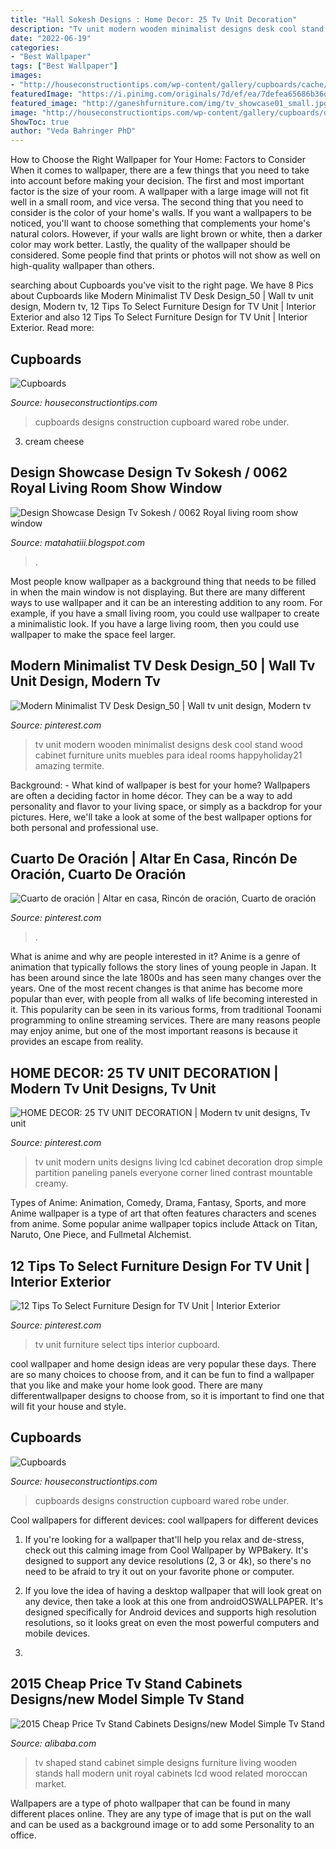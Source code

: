 ```yaml
---
title: "Hall Sokesh Designs : Home Decor: 25 Tv Unit Decoration"
description: "Tv unit modern wooden minimalist designs desk cool stand wood cabinet furniture units muebles para ideal rooms happyholiday21 amazing termite"
date: "2022-06-19"
categories:
- "Best Wallpaper"
tags: ["Best Wallpaper"]
images:
- "http://houseconstructiontips.com/wp-content/gallery/cupboards/cache/Wared-robe-under-construction.jpg-nggid03500-ngg0dyn-400x320x100-00f0w011c010r110f110r010t010.jpg"
featuredImage: "https://i.pinimg.com/originals/7d/ef/ea/7defea65686b36dfe48c495752c61678.jpg"
featured_image: "http://ganeshfurniture.com/img/tv_showcase01_small.jpg"
image: "http://houseconstructiontips.com/wp-content/gallery/cupboards/dynamic/Wared-robe-under-construction.jpg-nggid03500-ngg0dyn-400x320x100-00f0w011c010r110f110r010t010.jpg"
ShowToc: true
author: "Veda Bahringer PhD"
---
```



How to Choose the Right Wallpaper for Your Home: Factors to Consider
When it comes to wallpaper, there are a few things that you need to take into account before making your decision. The first and most important factor is the size of your room. A wallpaper with a large image will not fit well in a small room, and vice versa. 
The second thing that you need to consider is the color of your home's walls. If you want a wallpapers to be noticed, you'll want to choose something that complements your home's natural colors. However, if your walls are light brown or white, then a darker color may work better. 
Lastly, the quality of the wallpaper should be considered. Some people find that prints or photos will not show as well on high-quality wallpaper than others.

	

		
searching about Cupboards you've visit to the right page. We have 8 Pics about Cupboards like Modern Minimalist TV Desk Design_50 | Wall tv unit design, Modern tv, 12 Tips To Select Furniture Design for TV Unit | Interior Exterior and also 12 Tips To Select Furniture Design for TV Unit | Interior Exterior. Read more:
		
    
## Cupboards

<img loading=lazy src="http://houseconstructiontips.com/wp-content/gallery/cupboards/cache/Wared-robe-under-construction.jpg-nggid03500-ngg0dyn-400x320x100-00f0w011c010r110f110r010t010.jpg" onerror="this.onerror=null;this.src='https://tse3.mm.bing.net/th?id=OIP.6eOt97WqXKrofzgOcUKuPgAAAA&amp;pid=15.1';" alt="Cupboards">

_Source: houseconstructiontips.com_

>cupboards designs construction cupboard wared robe under. 

	

3. cream cheese 

    
## Design Showcase Design Tv Sokesh / 0062 Royal Living Room Show Window

<img loading=lazy src="http://ganeshfurniture.com/img/tv_showcase01_small.jpg" onerror="this.onerror=null;this.src='https://tse2.mm.bing.net/th?id=OIP.vtSxWLvydHnIP1EMsOq08gAAAA&amp;pid=15.1';" alt="Design Showcase Design Tv Sokesh / 0062 Royal living room show window">

_Source: matahatiii.blogspot.com_

>. 

	

Most people know wallpaper as a background thing that needs to be filled in when the main window is not displaying. But there are many different ways to use wallpaper and it can be an interesting addition to any room. For example, if you have a small living room, you could use wallpaper to create a minimalistic look. If you have a large living room, then you could use wallpaper to make the space feel larger.

    
## Modern Minimalist TV Desk Design_50 | Wall Tv Unit Design, Modern Tv

<img loading=lazy src="https://i.pinimg.com/originals/57/93/6e/57936ee8362cc1df7d5f6d275bac6171.jpg" onerror="this.onerror=null;this.src='https://tse1.mm.bing.net/th?id=OIP.LyVrIAIblrwseZa6mQbPcQHaHa&amp;pid=15.1';" alt="Modern Minimalist TV Desk Design_50 | Wall tv unit design, Modern tv">

_Source: pinterest.com_

>tv unit modern wooden minimalist designs desk cool stand wood cabinet furniture units muebles para ideal rooms happyholiday21 amazing termite. 

	

Background: - What kind of wallpaper is best for your home?
Wallpapers are often a deciding factor in home décor. They can be a way to add personality and flavor to your living space, or simply as a backdrop for your pictures. Here, we'll take a look at some of the best wallpaper options for both personal and professional use.

    
## Cuarto De Oración | Altar En Casa, Rincón De Oración, Cuarto De Oración

<img loading=lazy src="https://i.pinimg.com/originals/7d/ef/ea/7defea65686b36dfe48c495752c61678.jpg" onerror="this.onerror=null;this.src='https://tse4.mm.bing.net/th?id=OIP.gDnnEnCbV0aMQXP6i1xrcgHaOB&amp;pid=15.1';" alt="Cuarto de oración | Altar en casa, Rincón de oración, Cuarto de oración">

_Source: pinterest.com_

>. 

	

What is anime and why are people interested in it?
Anime is a genre of animation that typically follows the story lines of young people in Japan. It has been around since the late 1800s and has seen many changes over the years. One of the most recent changes is that anime has become more popular than ever, with people from all walks of life becoming interested in it. This popularity can be seen in its various forms, from traditional Toonami programming to online streaming services. There are many reasons people may enjoy anime, but one of the most important reasons is because it provides an escape from reality.

    
## HOME DECOR: 25 TV UNIT DECORATION | Modern Tv Unit Designs, Tv Unit

<img loading=lazy src="https://i.pinimg.com/originals/f6/37/26/f63726ebab2f726ea00126c0a0785d2b.jpg" onerror="this.onerror=null;this.src='https://tse1.mm.bing.net/th?id=OIP.yvTnOC8zQEUJmWHqw5GiwAAAAA&amp;pid=15.1';" alt="HOME DECOR: 25 TV UNIT DECORATION | Modern tv unit designs, Tv unit">

_Source: pinterest.com_

>tv unit modern units designs living lcd cabinet decoration drop simple partition paneling panels everyone corner lined contrast mountable creamy. 

	

Types of Anime: Animation, Comedy, Drama, Fantasy, Sports, and more
Anime wallpaper is a type of art that often features characters and scenes from anime. Some popular anime wallpaper topics include Attack on Titan, Naruto, One Piece, and Fullmetal Alchemist.

    
## 12 Tips To Select Furniture Design For TV Unit | Interior Exterior

<img loading=lazy src="https://s-media-cache-ak0.pinimg.com/originals/26/7d/a3/267da390f00c5621d49ceb36423bc4d7.jpg" onerror="this.onerror=null;this.src='https://tse4.mm.bing.net/th?id=OIP.pOr-IjpW9wAnmpGbHwjQqQHaFj&amp;pid=15.1';" alt="12 Tips To Select Furniture Design for TV Unit | Interior Exterior">

_Source: pinterest.com_

>tv unit furniture select tips interior cupboard. 

	

cool wallpaper and home design ideas are very popular these days. There are so many choices to choose from, and it can be fun to find a wallpaper that you like and make your home look good. There are many differentwallpaper designs to choose from, so it is important to find one that will fit your house and style.

    
## Cupboards

<img loading=lazy src="http://houseconstructiontips.com/wp-content/gallery/cupboards/dynamic/Wared-robe-under-construction.jpg-nggid03500-ngg0dyn-400x320x100-00f0w011c010r110f110r010t010.jpg" onerror="this.onerror=null;this.src='https://tse1.mm.bing.net/th?id=OIP.oN_tPfnOhCquUaljiE5uLAHaFj&amp;pid=15.1';" alt="Cupboards">

_Source: houseconstructiontips.com_

>cupboards designs construction cupboard wared robe under. 

	

Cool wallpapers for different devices:
cool wallpapers for different devices 

1. If you're looking for a wallpaper that'll help you relax and de-stress, check out this calming image from Cool Wallpaper by WPBakery. It's designed to support any device resolutions (2, 3 or 4k), so there's no need to be afraid to try it out on your favorite phone or computer.

2. If you love the idea of having a desktop wallpaper that will look great on any device, then take a look at this one from androidOSWALLPAPER. It's designed specifically for Android devices and supports high resolution resolutions, so it looks great on even the most powerful computers and mobile devices.

3.

    
## 2015 Cheap Price Tv Stand Cabinets Designs/new Model Simple Tv Stand

<img loading=lazy src="http://g03.s.alicdn.com/kf/HTB1HCdjMFXXXXbiXXXXq6xXFXXXk/276235/HTB1HCdjMFXXXXbiXXXXq6xXFXXXk.jpg" onerror="this.onerror=null;this.src='https://tse1.mm.bing.net/th?id=OIP.oEMNGIYi3fdU3k90I4bHewHaE6&amp;pid=15.1';" alt="2015 Cheap Price Tv Stand Cabinets Designs/new Model Simple Tv Stand">

_Source: alibaba.com_

>tv shaped stand cabinet simple designs furniture living wooden stands hall modern unit royal cabinets lcd wood related moroccan market. 

	



Wallpapers are a type of photo wallpaper that can be found in many different places online. They are any type of image that is put on the wall and can be used as a background image or to add some Personality to an office.

